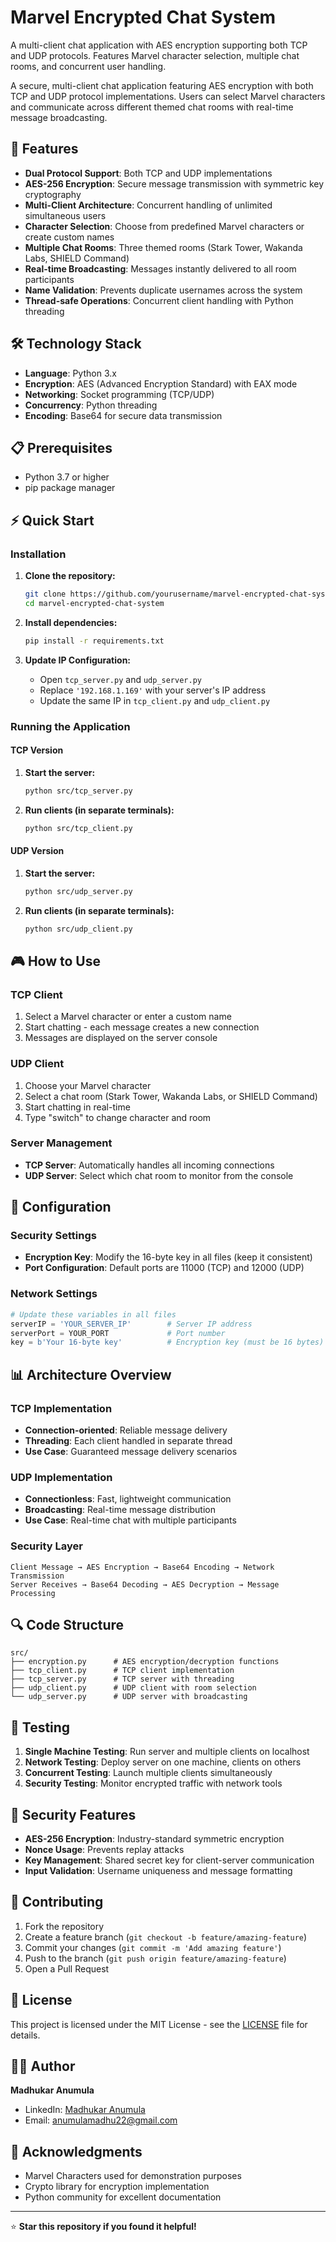 # Marvel Encrypted Chat System
A multi-client chat application with AES encryption supporting both TCP and UDP protocols. Features Marvel character selection, multiple chat rooms, and concurrent user handling.

A secure, multi-client chat application featuring AES encryption with both TCP and UDP protocol implementations. Users can select Marvel characters and communicate across different themed chat rooms with real-time message broadcasting.

## 🚀 Features

- **Dual Protocol Support**: Both TCP and UDP implementations
- **AES-256 Encryption**: Secure message transmission with symmetric key cryptography
- **Multi-Client Architecture**: Concurrent handling of unlimited simultaneous users
- **Character Selection**: Choose from predefined Marvel characters or create custom names
- **Multiple Chat Rooms**: Three themed rooms (Stark Tower, Wakanda Labs, SHIELD Command)
- **Real-time Broadcasting**: Messages instantly delivered to all room participants
- **Name Validation**: Prevents duplicate usernames across the system
- **Thread-safe Operations**: Concurrent client handling with Python threading

## 🛠️ Technology Stack

- **Language**: Python 3.x
- **Encryption**: AES (Advanced Encryption Standard) with EAX mode
- **Networking**: Socket programming (TCP/UDP)
- **Concurrency**: Python threading
- **Encoding**: Base64 for secure data transmission

## 📋 Prerequisites

- Python 3.7 or higher
- pip package manager

## ⚡ Quick Start

### Installation

1. **Clone the repository:**
   ```bash
   git clone https://github.com/yourusername/marvel-encrypted-chat-system.git
   cd marvel-encrypted-chat-system
   ```

2. **Install dependencies:**
   ```bash
   pip install -r requirements.txt
   ```

3. **Update IP Configuration:**
   - Open `tcp_server.py` and `udp_server.py`
   - Replace `'192.168.1.169'` with your server's IP address
   - Update the same IP in `tcp_client.py` and `udp_client.py`

### Running the Application

#### TCP Version
1. **Start the server:**
   ```bash
   python src/tcp_server.py
   ```

2. **Run clients (in separate terminals):**
   ```bash
   python src/tcp_client.py
   ```

#### UDP Version
1. **Start the server:**
   ```bash
   python src/udp_server.py
   ```

2. **Run clients (in separate terminals):**
   ```bash
   python src/udp_client.py
   ```

## 🎮 How to Use

### TCP Client
1. Select a Marvel character or enter a custom name
2. Start chatting - each message creates a new connection
3. Messages are displayed on the server console

### UDP Client
1. Choose your Marvel character
2. Select a chat room (Stark Tower, Wakanda Labs, or SHIELD Command)
3. Start chatting in real-time
4. Type "switch" to change character and room

### Server Management
- **TCP Server**: Automatically handles all incoming connections
- **UDP Server**: Select which chat room to monitor from the console

## 🔧 Configuration

### Security Settings
- **Encryption Key**: Modify the 16-byte key in all files (keep it consistent)
- **Port Configuration**: Default ports are 11000 (TCP) and 12000 (UDP)

### Network Settings
```python
# Update these variables in all files
serverIP = 'YOUR_SERVER_IP'        # Server IP address
serverPort = YOUR_PORT             # Port number
key = b'Your 16-byte key'          # Encryption key (must be 16 bytes)
```

## 📊 Architecture Overview

### TCP Implementation
- **Connection-oriented**: Reliable message delivery
- **Threading**: Each client handled in separate thread
- **Use Case**: Guaranteed message delivery scenarios

### UDP Implementation
- **Connectionless**: Fast, lightweight communication
- **Broadcasting**: Real-time message distribution
- **Use Case**: Real-time chat with multiple participants

### Security Layer
```
Client Message → AES Encryption → Base64 Encoding → Network Transmission
Server Receives → Base64 Decoding → AES Decryption → Message Processing
```

## 🔍 Code Structure

```
src/
├── encryption.py      # AES encryption/decryption functions
├── tcp_client.py      # TCP client implementation
├── tcp_server.py      # TCP server with threading
├── udp_client.py      # UDP client with room selection
└── udp_server.py      # UDP server with broadcasting
```

## 🚦 Testing

1. **Single Machine Testing**: Run server and multiple clients on localhost
2. **Network Testing**: Deploy server on one machine, clients on others
3. **Concurrent Testing**: Launch multiple clients simultaneously
4. **Security Testing**: Monitor encrypted traffic with network tools

## 🔐 Security Features

- **AES-256 Encryption**: Industry-standard symmetric encryption
- **Nonce Usage**: Prevents replay attacks
- **Key Management**: Shared secret key for client-server communication
- **Input Validation**: Username uniqueness and message formatting

## 🤝 Contributing

1. Fork the repository
2. Create a feature branch (`git checkout -b feature/amazing-feature`)
3. Commit your changes (`git commit -m 'Add amazing feature'`)
4. Push to the branch (`git push origin feature/amazing-feature`)
5. Open a Pull Request

## 📝 License

This project is licensed under the MIT License - see the [LICENSE](LICENSE) file for details.

## 👨‍💻 Author

**Madhukar Anumula**
- LinkedIn: [Madhukar Anumula](https://www.linkedin.com/in/madhukar-anumula-996371248)
- Email: anumulamadhu22@gmail.com

## 🙏 Acknowledgments

- Marvel Characters used for demonstration purposes
- Crypto library for encryption implementation
- Python community for excellent documentation

---

⭐ **Star this repository if you found it helpful!**

